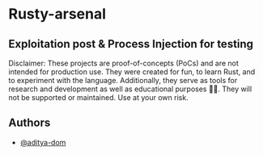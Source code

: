 # Rusty-arsenal
## Exploitation post &amp; Process Injection for testing
Disclaimer: These projects are proof-of-concepts (PoCs) and are not intended for production use. They were created for fun, to learn Rust, and to experiment with the language. Additionally, they serve as tools for research and development as well as educational purposes 🐱‍👤. 
They will not be supported or maintained. Use at your own risk.

## Authors

- [@aditya-dom](https://www.github.com/aditya-dom)

